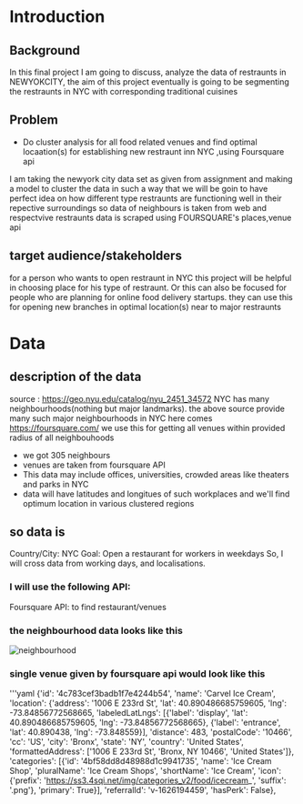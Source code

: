 # Introduction
## Background
In this final project I am going to discuss, analyze the data of restraunts in NEWYOKCITY, the aim of this project eventually is going to be segmenting the restraunts in NYC with corresponding traditional cuisines


## Problem 
- Do cluster analysis for all food related venues and find optimal locaation(s) for establishing new restraunt inn NYC ,using Foursquare api

I am taking the newyork city data set as given from assignment and making a model to cluster the data in such a way that we will be goin to have perfect idea on how different type restraunts are functioning well in their repective surroundings
so data of neighbours is taken from web and respectvive restraunts data is scraped using FOURSQUARE's places,venue api

## target audience/stakeholders
for a person who wants to open restraunt in NYC this project will be helpful in choosing place for his type of restraunt. Or this can also be focused for people who are planning for online food delivery startups. they can use this for opening new branches in optimal location(s) near to major restraunts 

# Data
## description of the data
source :  https://geo.nyu.edu/catalog/nyu_2451_34572
NYC has many neighbourhoods(nothing but major landmarks). the above source provide many such major neighbourhoods in NYC
here comes https://foursquare.com/ we use this for getting all venues within provided radius of all neighbouhoods
- we got 305 neighbours
- venues are taken from foursquare API
- This data may include offices, universities, crowded areas like theaters and parks in NYC
- data will have latitudes and longitues of such workplaces and we'll find optimum location in various clustered regions

## so data is
Country/City: NYC
Goal: Open a restaurant for  workers in weekdays
So, I will cross data from working days, and localisations.

### I will use the following API:
Foursquare API: to find restaurant/venues
### the neighbourhood data looks like this 
![neighbourhood](https://user-images.githubusercontent.com/68729609/125493624-22ae41c8-5e49-4ff1-bbe3-dcbf6f8397ee.png)
### single venue given by foursquare api would look like this
'''yaml
{'id': '4c783cef3badb1f7e4244b54',
  'name': 'Carvel Ice Cream',
  'location': {'address': '1006 E 233rd St',
   'lat': 40.890486685759605,
   'lng': -73.84856772568665,
   'labeledLatLngs': [{'label': 'display',
     'lat': 40.890486685759605,
     'lng': -73.84856772568665},
    {'label': 'entrance', 'lat': 40.890438, 'lng': -73.848559}],
   'distance': 483,
   'postalCode': '10466',
   'cc': 'US',
   'city': 'Bronx',
   'state': 'NY',
   'country': 'United States',
   'formattedAddress': ['1006 E 233rd St',
    'Bronx, NY 10466',
    'United States']},
  'categories': [{'id': '4bf58dd8d48988d1c9941735',
    'name': 'Ice Cream Shop',
    'pluralName': 'Ice Cream Shops',
    'shortName': 'Ice Cream',
    'icon': {'prefix': 'https://ss3.4sqi.net/img/categories_v2/food/icecream_',
     'suffix': '.png'},
    'primary': True}],
  'referralId': 'v-1626194459',
  'hasPerk': False},

